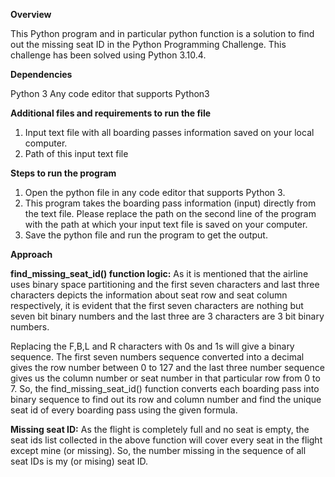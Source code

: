 ******Overview******

This Python program and in particular python function is a solution to find out the missing seat ID in the Python Programming Challenge. This challenge has been solved using Python 3.10.4.

******Dependencies******

Python 3
Any code editor that supports Python3

******Additional files and requirements to run the file******

1. Input text file with all boarding passes information saved on your local computer.
2. Path of this input text file

******Steps to run the program******

1. Open the python file in any code editor that supports Python 3.
2. This program takes the boarding pass information (input) directly from the text file. Please replace the path on the second line of the program with the path at        which your input text file is saved on your computer.
3. Save the python file and run the program to get the output.


******Approach******

**find_missing_seat_id() function logic:**
As it is mentioned that the airline uses binary space partitioning and the first seven characters and last three characters depicts the information about seat row and seat column respectively, it is evident that the first seven characters are nothing but seven bit binary numbers and the last three are 3 characters are 3 bit binary numbers.

Replacing the F,B,L and R characters with 0s and 1s will give a binary sequence. The first seven numbers sequence converted into a decimal gives the row number between 0 to 127 and the last three number sequence gives us the column number or seat number in that particular row from 0 to 7.
So, the find_missing_seat_id() function converts each boarding pass into binary sequence to find out its row and column number and find the unique seat id of every boarding pass using the given formula.

**Missing seat ID:**
As the flight is completely full and no seat is empty, the seat ids list collected in the above function will cover every seat in the flight except mine (or missing). So, the number missing in the sequence of all seat IDs is my (or mising) seat ID.

